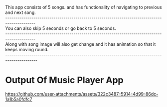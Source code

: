 This app consists of 5 songs. and has functionality of navigating to previous and next song. <br>
---------------------------------------------------------------------------------------------<br>
You can also skip 5 seconds or go back to 5 seconds.<br>
---------------------------------------------------------------------------------------------<br>
Along with song image will also get change and it has animation so that it keeps moving round.<br>
----------------------------------------------------------------------------------------------<br>

# Output Of Music Player App
https://github.com/user-attachments/assets/322c3487-5914-4d99-86dc-1a1b5a0fdfc7
